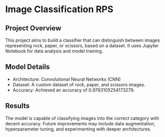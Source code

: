 # Image Classification RPS

## Project Overview
This project aims to build a classifier that can distinguish between images representing rock, paper, or scissors, based on a dataset. It uses Jupyter Notebook for data analysis and model training.

## Model Details
- Architecture: Convolutional Neural Networks (CNN)
- Dataset: A custom dataset of rock, paper, and scissors images.
- Accuracy: Achieved an accuracy of 0.9783105254173279.

## Results
The model is capable of classifying images into the correct category with decent accuracy. Future improvements may include data augmentation, hyperparameter tuning, and experimenting with deeper architectures.

